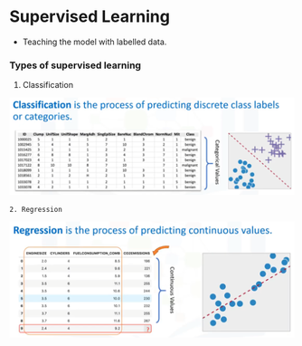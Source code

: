 # Supervised Learning

* Teaching the model with labelled data.

### Types of supervised learning

1. Classification

![](../.gitbook/assets/image%20%2814%29.png)

    2. Regression

![](../.gitbook/assets/image%20%2810%29.png)

